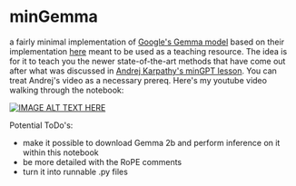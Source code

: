 # minGemma

a fairly minimal implementation of [Google's Gemma model](https://storage.googleapis.com/deepmind-media/gemma/gemma-report.pdf) based on their implementation [here](https://github.com/google/gemma_pytorch) meant to be used as a teaching resource. The idea is for it to teach you the newer state-of-the-art methods that have come out after what was discussed in [Andrej Karpathy's minGPT lesson](https://www.youtube.com/watch?v=kCc8FmEb1nY&t=5013). You can treat Andrej's video as a necessary prereq. Here's my youtube video walking through the notebook:

[![IMAGE ALT TEXT HERE](https://img.youtube.com/vi/WW7ZxaC3OtA/0.jpg)](https://www.youtube.com/watch?v=WW7ZxaC3OtA)

Potential ToDo's:
- make it possible to download Gemma 2b and perform inference on it within this notebook
- be more detailed with the RoPE comments
- turn it into runnable .py files